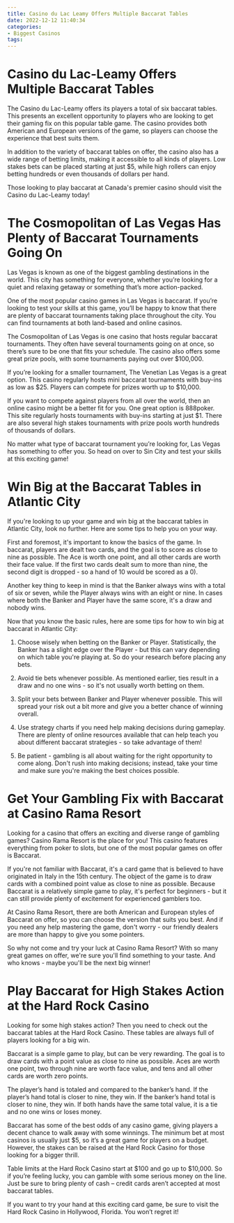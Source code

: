 ```yaml
---
title: Casino du Lac Leamy Offers Multiple Baccarat Tables 
date: 2022-12-12 11:40:34
categories:
- Biggest Casinos
tags:
---
```



#  Casino du Lac-Leamy Offers Multiple Baccarat Tables 

The Casino du Lac-Leamy offers its players a total of six baccarat tables. This presents an excellent opportunity to players who are looking to get their gaming fix on this popular table game. The casino provides both American and European versions of the game, so players can choose the experience that best suits them.

In addition to the variety of baccarat tables on offer, the casino also has a wide range of betting limits, making it accessible to all kinds of players. Low stakes bets can be placed starting at just $5, while high rollers can enjoy betting hundreds or even thousands of dollars per hand.

Those looking to play baccarat at Canada's premier casino should visit the Casino du Lac-Leamy today!

#  The Cosmopolitan of Las Vegas Has Plenty of Baccarat Tournaments Going On 

Las Vegas is known as one of the biggest gambling destinations in the world. This city has something for everyone, whether you’re looking for a quiet and relaxing getaway or something that’s more action-packed.

One of the most popular casino games in Las Vegas is baccarat. If you’re looking to test your skills at this game, you’ll be happy to know that there are plenty of baccarat tournaments taking place throughout the city. You can find tournaments at both land-based and online casinos.

The Cosmopolitan of Las Vegas is one casino that hosts regular baccarat tournaments. They often have several tournaments going on at once, so there’s sure to be one that fits your schedule. The casino also offers some great prize pools, with some tournaments paying out over $100,000.

If you’re looking for a smaller tournament, The Venetian Las Vegas is a great option. This casino regularly hosts mini baccarat tournaments with buy-ins as low as $25. Players can compete for prizes worth up to $10,000.

If you want to compete against players from all over the world, then an online casino might be a better fit for you. One great option is 888poker. This site regularly hosts tournaments with buy-ins starting at just $1. There are also several high stakes tournaments with prize pools worth hundreds of thousands of dollars.

No matter what type of baccarat tournament you’re looking for, Las Vegas has something to offer you. So head on over to Sin City and test your skills at this exciting game!

#  Win Big at the Baccarat Tables in Atlantic City 

If you're looking to up your game and win big at the baccarat tables in Atlantic City, look no further. Here are some tips to help you on your way.

First and foremost, it's important to know the basics of the game. In baccarat, players are dealt two cards, and the goal is to score as close to nine as possible. The Ace is worth one point, and all other cards are worth their face value. If the first two cards dealt sum to more than nine, the second digit is dropped - so a hand of 10 would be scored as a 0).

Another key thing to keep in mind is that the Banker always wins with a total of six or seven, while the Player always wins with an eight or nine. In cases where both the Banker and Player have the same score, it's a draw and nobody wins.

Now that you know the basic rules, here are some tips for how to win big at baccarat in Atlantic City:

1) Choose wisely when betting on the Banker or Player. Statistically, the Banker has a slight edge over the Player - but this can vary depending on which table you're playing at. So do your research before placing any bets.

2) Avoid tie bets whenever possible. As mentioned earlier, ties result in a draw and no one wins - so it's not usually worth betting on them.

3) Split your bets between Banker and Player whenever possible. This will spread your risk out a bit more and give you a better chance of winning overall.

4) Use strategy charts if you need help making decisions during gameplay. There are plenty of online resources available that can help teach you about different baccarat strategies - so take advantage of them!

5) Be patient - gambling is all about waiting for the right opportunity to come along. Don't rush into making decisions; instead, take your time and make sure you're making the best choices possible.

#  Get Your Gambling Fix with Baccarat at Casino Rama Resort 

Looking for a casino that offers an exciting and diverse range of gambling games? Casino Rama Resort is the place for you! This casino features everything from poker to slots, but one of the most popular games on offer is Baccarat.

If you're not familiar with Baccarat, it's a card game that is believed to have originated in Italy in the 15th century. The object of the game is to draw cards with a combined point value as close to nine as possible. Because Baccarat is a relatively simple game to play, it's perfect for beginners - but it can still provide plenty of excitement for experienced gamblers too.

At Casino Rama Resort, there are both American and European styles of Baccarat on offer, so you can choose the version that suits you best. And if you need any help mastering the game, don't worry - our friendly dealers are more than happy to give you some pointers.

So why not come and try your luck at Casino Rama Resort? With so many great games on offer, we're sure you'll find something to your taste. And who knows - maybe you'll be the next big winner!

#  Play Baccarat for High Stakes Action at the Hard Rock Casino

Looking for some high stakes action? Then you need to check out the baccarat tables at the Hard Rock Casino. These tables are always full of players looking for a big win.

Baccarat is a simple game to play, but can be very rewarding. The goal is to draw cards with a point value as close to nine as possible. Aces are worth one point, two through nine are worth face value, and tens and all other cards are worth zero points.

The player’s hand is totaled and compared to the banker’s hand. If the player’s hand total is closer to nine, they win. If the banker’s hand total is closer to nine, they win. If both hands have the same total value, it is a tie and no one wins or loses money.

Baccarat has some of the best odds of any casino game, giving players a decent chance to walk away with some winnings. The minimum bet at most casinos is usually just $5, so it’s a great game for players on a budget. However, the stakes can be raised at the Hard Rock Casino for those looking for a bigger thrill.

Table limits at the Hard Rock Casino start at $100 and go up to $10,000. So if you’re feeling lucky, you can gamble with some serious money on the line. Just be sure to bring plenty of cash – credit cards aren’t accepted at most baccarat tables.

If you want to try your hand at this exciting card game, be sure to visit the Hard Rock Casino in Hollywood, Florida. You won’t regret it!